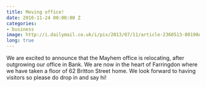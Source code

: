 ```yaml
---
title: Moving office!
date: 2016-11-24 00:00:00 Z
categories:
- business
image: http://i.dailymail.co.uk/i/pix/2013/07/11/article-2360513-00190AD800000258-371_634x416.jpg
long: true
---
```


We are excited to announce that the Mayhem office is relocating, after outgrowing our office in Bank. We are now in the heart of Farringdon where we have taken a floor of 62 Britton Street home. We look forward to having visitors so please do drop in and say hi!
